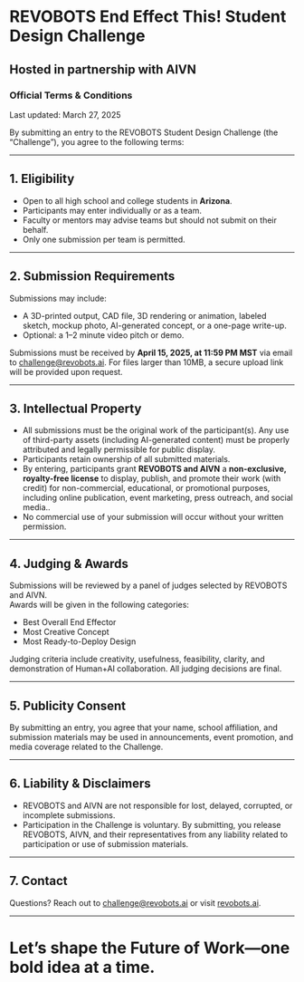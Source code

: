 # REVOBOTS End Effect This! Student Design Challenge  
## Hosted in partnership with AIVN  
### Official Terms & Conditions

Last updated: March 27, 2025

By submitting an entry to the REVOBOTS Student Design Challenge (the “Challenge”), you agree to the following terms:

---

## 1. Eligibility
- Open to all high school and college students in **Arizona**.
- Participants may enter individually or as a team.
- Faculty or mentors may advise teams but should not submit on their behalf.
- Only one submission per team is permitted.

---

## 2. Submission Requirements
Submissions may include:
- A 3D-printed output, CAD file, 3D rendering or animation, labeled sketch, mockup photo, AI-generated concept, or a one-page write-up.
- Optional: a 1–2 minute video pitch or demo.

Submissions must be received by **April 15, 2025, at 11:59 PM MST** via email to [challenge@revobots.ai](mailto:challenge@revobots.ai). For files larger than 10MB, a secure upload link will be provided upon request.

---

## 3. Intellectual Property
- All submissions must be the original work of the participant(s). Any use of third-party assets (including AI-generated content) must be properly attributed and legally permissible for public display.
- Participants retain ownership of all submitted materials.
- By entering, participants grant **REVOBOTS and AIVN** a **non-exclusive, royalty-free license** to display, publish, and promote their work (with credit) for non-commercial, educational, or promotional purposes, including online publication, event marketing, press outreach, and social media..
- No commercial use of your submission will occur without your written permission.

---

## 4. Judging & Awards
Submissions will be reviewed by a panel of judges selected by REVOBOTS and AIVN.  
Awards will be given in the following categories:
- Best Overall End Effector
- Most Creative Concept
- Most Ready-to-Deploy Design

Judging criteria include creativity, usefulness, feasibility, clarity, and demonstration of Human+AI collaboration. All judging decisions are final.

---

## 5. Publicity Consent
By submitting an entry, you agree that your name, school affiliation, and submission materials may be used in announcements, event promotion, and media coverage related to the Challenge.

---

## 6. Liability & Disclaimers
- REVOBOTS and AIVN are not responsible for lost, delayed, corrupted, or incomplete submissions.
- Participation in the Challenge is voluntary. By submitting, you release REVOBOTS, AIVN, and their representatives from any liability related to participation or use of submission materials.

---

## 7. Contact
Questions? Reach out to [challenge@revobots.ai](mailto:challenge@revobots.ai) or visit [revobots.ai](https://revobots.ai).

---

# Let’s shape the Future of Work—one bold idea at a time.
